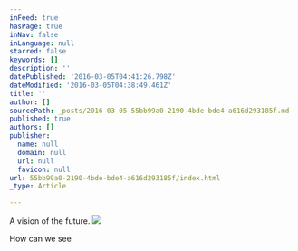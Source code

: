 ```yaml
---
inFeed: true
hasPage: true
inNav: false
inLanguage: null
starred: false
keywords: []
description: ''
datePublished: '2016-03-05T04:41:26.798Z'
dateModified: '2016-03-05T04:38:49.461Z'
title: ''
author: []
sourcePath: _posts/2016-03-05-55bb99a0-2190-4bde-bde4-a616d293185f.md
published: true
authors: []
publisher:
  name: null
  domain: null
  url: null
  favicon: null
url: 55bb99a0-2190-4bde-bde4-a616d293185f/index.html
_type: Article

---
```

A vision of the future.
![](https://the-grid-user-content.s3-us-west-2.amazonaws.com/ee7d2b25-3992-4810-89f2-349dc2c7689a.png)

How can we see